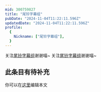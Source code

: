 ```yaml
---
mid: 300759827
title: "尾铃字幕组"
pubDate: "2024-11-04T11:22:11.596Z"
updatedDate: "2024-11-04T11:22:11.596Z"
profile:
  {
    Nickname: ["尾铃字幕组"],
  }
---
```


关注[尾铃字幕组](https://space.bilibili.com/300759827)谢谢喵~ 关注[尾铃字幕组](https://space.bilibili.com/300759827)谢谢喵~

## 此条目有待补充
你可以在[这里](https://github.com/Yuhanawa/VTuber.ICU/edit/master/src/content/v/尾铃字幕组/index.md)编辑本文
